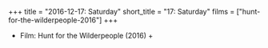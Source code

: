 +++
title = "2016-12-17: Saturday"
short_title = "17: Saturday"
films = ["hunt-for-the-wilderpeople-2016"]
+++


* Film: Hunt for the Wilderpeople (2016) +
